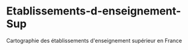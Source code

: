 # Etablissements-d-enseignement-Sup
 Cartographie des établissements d'enseignement supérieur en France
